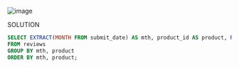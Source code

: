 ![image](https://user-images.githubusercontent.com/94289230/196364264-9aa88965-280f-44ce-a724-4943e5d0cc6e.png)

SOLUTION
```SQL
SELECT EXTRACT(MONTH FROM submit_date) AS mth, product_id AS product, ROUND(AVG(stars),2) as avg_stars
FROM reviews
GROUP BY mth, product
ORDER BY mth, product;
```
